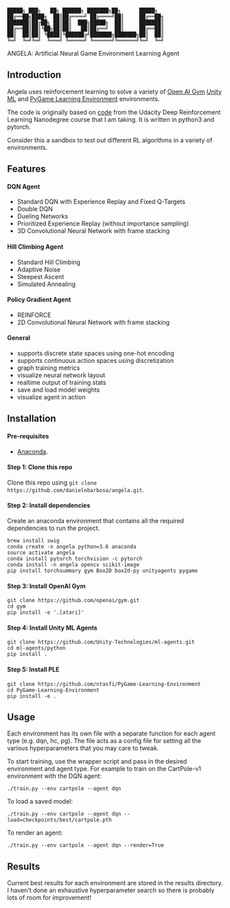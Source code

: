 ```
█████╗ ███╗   ██╗ ██████╗ ███████╗██╗      █████╗
██╔══██╗████╗  ██║██╔════╝ ██╔════╝██║     ██╔══██╗
███████║██╔██╗ ██║██║  ███╗█████╗  ██║     ███████║
██╔══██║██║╚██╗██║██║   ██║██╔══╝  ██║     ██╔══██║
██║  ██║██║ ╚████║╚██████╔╝███████╗███████╗██║  ██║
╚═╝  ╚═╝╚═╝  ╚═══╝ ╚═════╝ ╚══════╝╚══════╝╚═╝  ╚═╝
```

ANGELA: Artificial Neural Game Environment Learning Agent


## Introduction

Angela uses reinforcement learning to solve a variety of [Open AI Gym](https://gym.openai.com/) [Unity ML](https://github.com/Unity-Technologies/ml-agents/blob/master/docs/Learning-Environment-Examples.md#banana-collector) and [PyGame Learning Environment](https://pygame-learning-environment.readthedocs.io/en/latest/user/home.html) environments.

The code is originally based on [code](https://github.com/udacity/deep-reinforcement-learning) from the Udacity Deep Reinforcement Learning Nanodegree course that I am taking.  It is written in python3 and pytorch.

Consider this a sandbox to test out different RL algorithms in a variety of environments.


## Features

#### DQN Agent
- Standard DQN with Experience Replay and Fixed Q-Targets
- Double DQN
- Dueling Networks
- Prioritized Experience Replay (without importance sampling)
- 3D Convolutional Neural Network with frame stacking

#### Hill Climbing Agent
- Standard Hill Climbing
- Adaptive Noise
- Steepest Ascent
- Simulated Annealing

#### Policy Gradient Agent
- REINFORCE
- 2D Convolutional Neural Network with frame stacking

#### General
- supports discrete state spaces using one-hot encoding
- supports continuous action spaces using discretization
- graph training metrics
- visualize neural network layout
- realtime output of training stats
- save and load model weights
- visualize agent in action


## Installation

#### Pre-requisites
- [Anaconda](https://www.anaconda.com/download/).

#### Step 1: Clone this repo
Clone this repo using `git clone https://github.com/danielnbarbosa/angela.git`.

#### Step 2: Install dependencies
Create an anaconda environment that contains all the required dependencies to run the project.

```
brew install swig
conda create -n angela python=3.6 anaconda
source activate angela
conda install pytorch torchvision -c pytorch
conda install -n angela opencv scikit-image
pip install torchsummary gym Box2D box2d-py unityagents pygame
```

#### Step 3: Install OpenAI Gym
```
git clone https://github.com/openai/gym.git
cd gym
pip install -e '.[atari]'
```

#### Step 4: Install Unity ML Agents
```
git clone https://github.com/Unity-Technologies/ml-agents.git
cd ml-agents/python
pip install .
```

#### Step 5: Install PLE
```
git clone https://github.com/ntasfi/PyGame-Learning-Environment
cd PyGame-Learning-Environment
pip install -e .
```

## Usage
Each environment has its own file with a separate function for each agent type (e.g. dqn, hc, pg).  The file acts as a config file for setting all the various hyperparameters that you may care to tweak.

To start training, use the wrapper script and pass in the desired environment and agent type.  For example to train on the CartPole-v1 environment with the DQN agent:
```
./train.py --env cartpole --agent dqn
```

To load a saved model:
```
./train.py --env cartpole --agent dqn --load=checkpoints/best/cartpole.pth
```

To render an agent:
```
./train.py --env cartpole --agent dqn --render=True
```

## Results
Current best results for each environment are stored in the results directory.  I haven't done an exhaustive hyperparameter search so there is probably lots of room for improvement!
